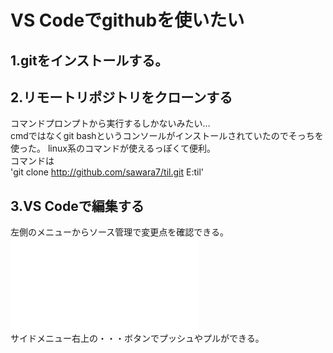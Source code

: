 # VS Codeでgithubを使いたい
## 1.gitをインストールする。  

## 2.リモートリポジトリをクローンする
コマンドプロンプトから実行するしかないみたい…  
cmdではなくgit bashというコンソールがインストールされていたのでそっちを使った。
linux系のコマンドが使えるっぽくて便利。  
コマンドは  
'git clone http://github.com/sawara7/til.git E:til'

## 3.VS Codeで編集する
左側のメニューからソース管理で変更点を確認できる。  
![編集画面](img/git.imp)  
サイドメニュー右上の・・・ボタンでプッシュやプルができる。  


